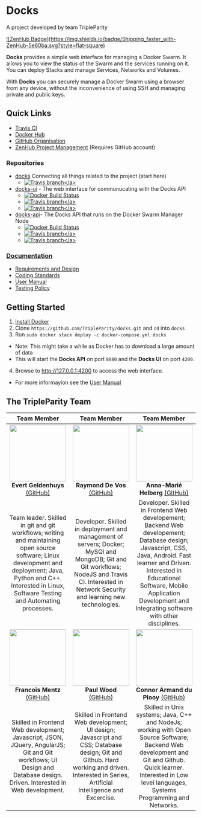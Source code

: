 # Docks

A project developed by team TripleParity

<a href="https://app.zenhub.com/workspace/o/tripleparity/docks/boards?repos=126592937,124921284,125188117,124847715,128764372,124747738" target="_blank">
![ZenHub Badge](https://img.shields.io/badge/Shipping_faster_with-ZenHub-5e60ba.svg?style=flat-square)</a>

**Docks** provides a simple web interface for managing a Docker Swarm.
It allows you to view the status of the Swarm and the services running on it.
You can deploy Stacks and manage Services, Networks and Volumes.

With **Docks** you can securely manage a Docker Swarm using a
browser from any device, without the inconvenience of using SSH and managing
private and public keys.

## Quick Links
- <a href="https://travis-ci.org/TripleParity" target="_blank">Travis CI</a>
- <a href="https://hub.docker.com/u/tripleparity/" target="_blank">Docker Hub</a>
- <a href="https://github.com/TripleParity" target="_blank">GitHub Organisation</a>
- <a href="https://app.zenhub.com/workspace/o/tripleparity/docks/boards?repos=126592937,124921284,125188117,124847715,128764372,124747738" target="_blank">ZenHub Project Management</a> (Requires GitHub account)

### Repositories
- <a href="https://github.com/TripleParity/docks" target="_blank">docks</a> Connecting all things related to the project (start here)
  - <a href="https://travis-ci.org/TripleParity/docks" target="_blank">![Travis branch](https://img.shields.io/travis/TripleParity/docks/master.svg?label="Travis%20CI:%20master")</a>
- <a href="https://github.com/TripleParity/docks-ui" target="_blank">docks-ui</a> - The web interface for communucating with the Docks API
  - <a href="https://hub.docker.com/r/tripleparity/docks-ui/">![Docker Build Status](https://img.shields.io/docker/build/tripleparity/docks-ui.svg?label=Docker%20Hub%20Build)</a>
  - <a href="https://travis-ci.org/TripleParity/docks-ui" target="_blank">![Travis branch](https://img.shields.io/travis/TripleParity/docks-ui/master.svg?label="Travis%20CI:%20master")</a>
  - <a href="https://travis-ci.org/TripleParity/docks-ui">![Travis branch](https://img.shields.io/travis/TripleParity/docks-ui/develop.svg?label="Travis%20CI:%20develop")</a>
- <a href="https://github.com/TripleParity/docks-api" target="_blank">docks-api</a>- The Docks API that runs on the Docker Swarm Manager Node
  - <a href="https://hub.docker.com/r/tripleparity/docks-api/">![Docker Build Status](https://img.shields.io/docker/build/tripleparity/docks-api.svg?label=Docker%20Hub%20Build)</a>
  - <a href="https://travis-ci.org/TripleParity/docks-api" target="_blank">![Travis branch](https://img.shields.io/travis/TripleParity/docks-api/master.svg?label="Travis%20CI:%20master")</a>
  - <a href="https://travis-ci.org/TripleParity/docks-api">![Travis branch](https://img.shields.io/travis/TripleParity/docks-api/develop.svg?label="Travis%20CI:%20develop")</a>

### Documentation
- <a href="https://github.com/TripleParity/docs-bin/blob/master/requirements.pdf" target="_blank">Requirements and Design</a>
- <a href="https://github.com/TripleParity/docs-bin/blob/master/coding-standards.pdf" target="_blank">Coding Standards</a>
- <a href="https://github.com/TripleParity/docs-bin/blob/master/user-manual.pdf" target="_blank">User Manual</a>
- <a href="https://github.com/TripleParity/docs-bin/blob/master/testing-policy.pdf" target="_blank">Testing Policy</a>

## Getting Started
1. <a href="https://docs.docker.com/install/" target="_blank">Install Docker</a>
2. Clone `https://github.com/TripleParity/docks.git` and `cd` into `docks`
3. Run `sudo docker stack deploy -c docker-compose.yml docks`
  - Note: This might take a while as Docker has to download a large amount of data
  - This will start the **Docks API** on port `8080` and the **Docks UI** on port `4200`.
4. Browse to <a href="http://127.0.0.1:4200" target="_blank">http://127.0.0.1:4200</a> to access the web interface.
  - For more informayion see the <a href="https://github.com/TripleParity/docs-bin/blob/master/user-manual.pdf" target="_blank">User Manual</a>

## The TripleParity Team
| Team Member | Team Member | Team Member |
| :-----: | :-----: | :-----: |
| <img src="https://i.imgur.com/oQnVbm9.jpg" width=150> <br /> **Evert Geldenhuys** <a href="https://github.com/egeldenhuys">(GitHub)</a>| <img src="https://i.imgur.com/Oro8Itt.jpg=110x135" width=150> <br /> **Raymond De Vos** <a href="https://github.com/devosray">(GitHub)</a> | <img src="https://i.imgur.com/TweC9Ff.jpg" width=150> <br /> **Anna-Marié Helberg** <a href="https://github.com/annamarieHelberg">(GitHub)</a> |
| Team leader. Skilled in git and git workflows; writing and maintaining open source software; Linux development and deployment; Java, Python and C++. Interested in Linux, Software Testing and Automating processes. | Developer. Skilled in deployment and management of servers; Docker; MySQl and MongoDB; Git and Git workflows; NodeJS and Travis CI. Interested in Network Security and learning new technologies. | Developer. Skilled in Frontend Web developement; Backend Web developement; Database design; Javascript, CSS, Java, Android. Fast learner and Driven. Interested in Educational Software, Mobile Application Development and Integrating software with other disciplines.
| <img src="https://i.imgur.com/tmechdl.jpg" width=150> <br /> **Francois Mentz** <a href="https://github.com/FJMentz">(GitHub)</a> | <img src="https://i.imgur.com/iha4Z3l.jpg" width=150> <br /> **Paul Wood** <a href="https://github.com/Paulo-W">(GitHub)</a> | <img src="https://i.imgur.com/HsQNXZn.jpg" width=150> <br /> **Connor Armand du Plooy** <a href="https://github.com/CDuPlooy">(GitHub)</a> |
| Skilled in Frontend Web development; Javascript, JSON, JQuery, AngularJS; Git and Git workflows; UI Design and Database design. Driven. Interested in Web development. | Skilled in Frontend Web development; UI design; Javascript and CSS; Database design; Git and Github. Hard working and driven. Interested in Series, Artificial Intelligence and Excercise. | Skilled in Unix systems; Java, C++ and NodeJs; working with Open Source Software; Backend Web development and Git and Github. Quick learner. Interested in Low level languages, Systems Programming and Networks.
